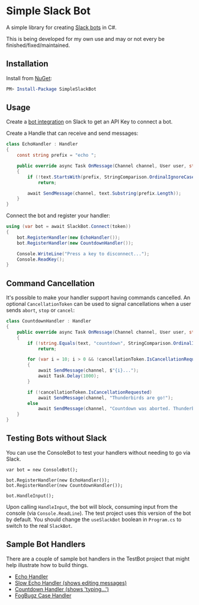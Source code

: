 # Simple Slack Bot

A simple library for creating [Slack bots](https://api.slack.com/bot-users) in C#.

This is being developed for my own use and may or not every be finished/fixed/maintained.

## Installation

Install from [NuGet](https://www.nuget.org/packages/SimpleSlackBot/):

```powershell
PM> Install-Package SimpleSlackBot
```

## Usage

Create a [bot integration](https://my.slack.com/services/new/bot) on Slack to get an API Key to connect a bot.

Create a Handle that can receive and send messages:

```csharp
class EchoHandler : Handler
{
	const string prefix = "echo ";

	public override async Task OnMessage(Channel channel, User user, string text)
	{
		if (!text.StartsWith(prefix, StringComparison.OrdinalIgnoreCase))
			return;

		await SendMessage(channel, text.Substring(prefix.Length));
	}
}
```
	
Connect the bot and register your handler:

```csharp
using (var bot = await SlackBot.Connect(token))
{
	bot.RegisterHandler(new EchoHandler());
	bot.RegisterHandler(new CountdownHandler());

	Console.WriteLine("Press a key to disconnect...");
	Console.ReadKey();
}
```
	
## Command Cancellation

It's possible to make your handler support having commands cancelled. An optional `CancellationToken` can be used to signal cancellations when a user sends `abort`, `stop` or `cancel`:

```csharp
class CountdownHandler : Handler
{
	public override async Task OnMessage(Channel channel, User user, string text, CancellationToken cancellationToken)
	{
		if (!string.Equals(text, "countdown", StringComparison.OrdinalIgnoreCase))
			return;

		for (var i = 10; i > 0 && !cancellationToken.IsCancellationRequested; i--)
		{
			await SendMessage(channel, $"{i}...");
			await Task.Delay(1000);
		}

		if (!cancellationToken.IsCancellationRequested)
			await SendMessage(channel, "Thunderbirds are go!");
		else
			await SendMessage(channel, "Countdown was aborted. Thunderbirds are cancelled, kids :(");
	}
}
```

## Testing Bots without Slack

You can use the ConsoleBot to test your handlers without needing to go via Slack.

	var bot = new ConsoleBot();

	bot.RegisterHandler(new EchoHandler());
	bot.RegisterHandler(new CountdownHandler());

	bot.HandleInput();
	
Upon calling `HandleInput`, the bot will block, consuming input from the console (via `Console.ReadLine`). The test project uses this version of the bot by default. You should change the `useSlackBot` boolean in `Program.cs` to switch to the real `SlackBot`.

## Sample Bot Handlers

There are a couple of sample bot handlers in the TestBot project that might help illustrate how to build things.

- [Echo Handler](https://github.com/DanTup/SimpleSlackBot/blob/master/TestBot/Handlers/EchoHandler.cs)
- [Slow Echo Handler (shows editing messages)](https://github.com/DanTup/SimpleSlackBot/blob/master/TestBot/Handlers/CountdownHandler.cs)
- [Countdown Handler (shows 'typing...')](https://github.com/DanTup/SimpleSlackBot/blob/master/TestBot/Handlers/SlowEchoHandler.cs)
- [FogBugz Case Handler](https://github.com/DanTup/SimpleSlackBot/blob/master/TestBot/Handlers/FogBugzCaseHandler.cs)
